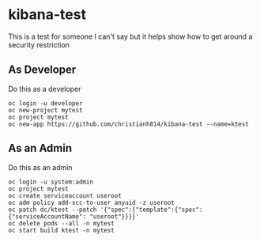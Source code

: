 # kibana-test

This is a test for someone I can't say but it helps show how to get around a security restriction 

## As Developer

Do this as a developer

```
oc login -u developer
oc new-project mytest
oc project mytest
oc new-app https://github.com/christianh814/kibana-test --name=ktest
```

## As an Admin

Do this as an admin

```
oc login -u system:admin
oc project mytest
oc create serviceaccount useroot
oc adm policy add-scc-to-user anyuid -z useroot
oc patch dc/ktest --patch '{"spec":{"template":{"spec":{"serviceAccountName": "useroot"}}}}'
oc delete pods --all -n mytest
oc start build ktest -n mytest
```
